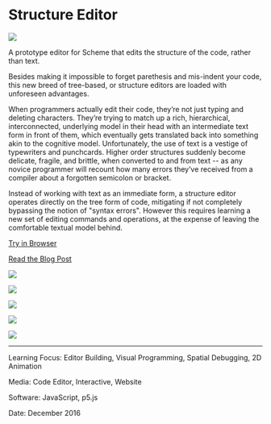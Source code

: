# Structure Editor

![](StructureEditor1.png)

A prototype editor for Scheme that edits the structure of the code, rather than text.

Besides making it impossible to forget parethesis and mis-indent your code, this new breed of tree-based, or structure editors are loaded with unforeseen advantages.

When programmers actually edit their code, they’re not just typing and deleting characters. They’re trying to match up a rich, hierarchical, interconnected, underlying model in their head with an intermediate text form in front of them, which eventually gets translated back into something akin to the cognitive model. Unfortunately, the use of text is a vestige of typewriters and punchcards. Higher order structures suddenly become delicate, fragile, and brittle, when converted to and from text -- as any novice programmer will recount how many errors they’ve received from a compiler about a forgotten semicolon or bracket.

Instead of working with text as an immediate form, a structure editor operates directly on the tree form of code, mitigating if not completely bypassing the notion of "syntax errors". However this requires learning a new set of editing commands and operations, at the expense of leaving the comfortable textual model behind.

[Try in Browser](https://willy-vvu.github.io/StructureEditor/)

[Read the Blog Post](https://willy-vvu.github.io/hidden-bits/2016/12/18/a-better-editor.html)

![](StructureEditor2.gif)

![](StructureEditor3.png)

![](StructureEditor4.png)

![](StructureEditor5.png)

![](StructureEditor6.png)

---

Learning Focus: Editor Building, Visual Programming, Spatial Debugging, 2D Animation

Media: Code Editor, Interactive, Website

Software: JavaScript, p5.js

Date: December 2016
